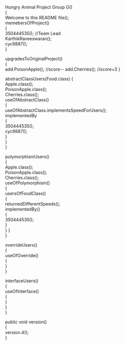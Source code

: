Hungry Animal Project Group G()                                    
{                                      
  Welcome to this README file();                                   
  memebersOfProject()                                                 
  {                              
    350444535(); //Team Lead                                  
    KarthikRaveeswaran();                               
    cyc9887();                       
  }                                          
  
  upgradesToOriginalProject()                              
  {                                       
    add.PoisonApple(); //score--
    add.Cherries(); //score+3
  }                                       
  
  abstractClassUsers(Food.class)
  {                                       
    Apple.class();                                       
    PoisonApple.class();                                       
    Cherries.class();                                       
    useOfAbstractClass()                                       
    {                
      useOfAbstractClass.implementsSpeedForUsers();    
      implementedBy                                       
      {                                       
        350444535();                                       
        cyc9887();                                       
      }                                       
    }                                       
  }                                       
  
  polymorphismUsers()                                       
  {            
    Apple.class();                                       
    PoisonApple.class();                                       
    Cherries.class();                                       
    useOfPolymorphism()                                       
    {                     
      usersOfFoodClass()                                       
      {                                       
        returnedDifferentSpeeds();                                       
        implementedBy()                                       
        {                                       
          350444535();                                       
        }                                       
      }
    }                                       
  }                                       
                                         
  overrideUsers()                                       
  {                                       
    useOfOverride()                                       
    {                                       
    }                                       
  }                                       
                                         
  interfaceUsers()                                       
  {                                       
    useOfInterface()                                       
    {                                       
    }                                       
  }                                       
}                                       
                                       
public void version()                                       
{                                       
 version.4();                                       
}                                       
                                       
